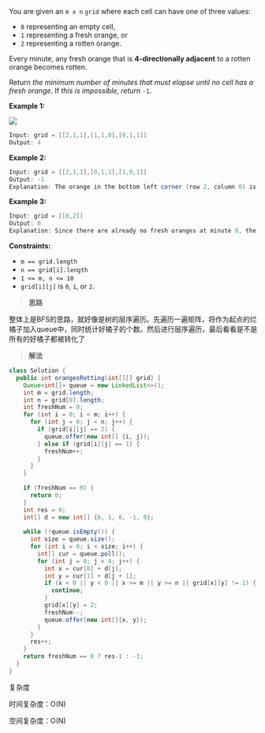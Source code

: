 You are given an `m x n` `grid` where each cell can have one of three values:

- `0` representing an empty cell,
- `1` representing a fresh orange, or
- `2` representing a rotten orange.

Every minute, any fresh orange that is **4-directionally adjacent** to a rotten orange becomes rotten.

Return *the minimum number of minutes that must elapse until no cell has a fresh orange*. If *this is impossible, return* `-1`.

**Example 1:**

![](https://typora-us.oss-us-west-1.aliyuncs.com/oranges.png)

```java
Input: grid = [[2,1,1],[1,1,0],[0,1,1]]
Output: 4
```

**Example 2:**

```java
Input: grid = [[2,1,1],[0,1,1],[1,0,1]]
Output: -1
Explanation: The orange in the bottom left corner (row 2, column 0) is never rotten, because rotting only happens 4-directionally.
```

**Example 3:**

```java
Input: grid = [[0,2]]
Output: 0
Explanation: Since there are already no fresh oranges at minute 0, the answer is just 0.
```

**Constraints:**

- `m == grid.length`
- `n == grid[i].length`
- `1 <= m, n <= 10`
- `grid[i][j]` is `0`, `1`, or `2`.

> **思路**

整体上是BFS的思路，就好像是树的层序遍历。先遍历一遍矩阵，将作为起点的烂橘子加入queue中，同时统计好橘子的个数。然后进行层序遍历，最后看看是不是所有的好橘子都被转化了

> **解法**

```java
class Solution {
  public int orangesRotting(int[][] grid) {
    Queue<int[]> queue = new LinkedList<>();
    int m = grid.length;
    int n = grid[0].length;
    int freshNum = 0;
    for (int i = 0; i < m; i++) {
      for (int j = 0; j < n; j++) {
        if (grid[i][j] == 2) {
          queue.offer(new int[] {i, j});
        } else if (grid[i][j] == 1) {
          freshNum++;
        }
      }
    }
    
    if (freshNum == 0) {
      return 0;
    }
    int res = 0;
    int[] d = new int[] {0, 1, 0, -1, 0};
    
    while (!queue.isEmpty()) {
      int size = queue.size();
      for (int i = 0; i < size; i++) {
        int[] cur = queue.poll();
        for (int j = 0; j < 4; j++) {
          int x = cur[0] + d[j];
          int y = cur[1] + d[j + 1];
          if (x < 0 || y < 0 || x >= m || y >= n || grid[x][y] != 1) {
            continue;
          }
          grid[x][y] = 2;
          freshNum--;
          queue.offer(new int[]{x, y});
        }
      }
      res++;
    }
    return freshNum == 0 ? res-1 : -1;
  }
}
```

复杂度

时间复杂度：O(N)

空间复杂度：O(N)
